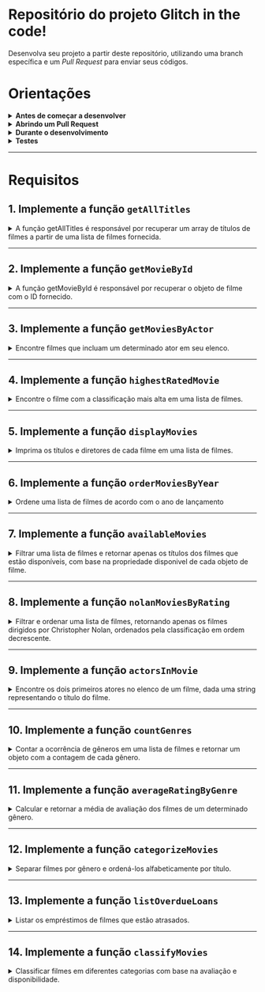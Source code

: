 
# Repositório do projeto Glitch in the code!

Desenvolva seu projeto a partir deste repositório, utilizando uma branch específica e um _Pull Request_ para enviar seus códigos.

	
# Orientações
	
<details>
<summary><strong>Antes de começar a desenvolver</strong></summary><br />

1. Clone o repositório

	*  Use o comando: 
  `git clone https://github.com/MarcleyRosa/glitch-in-the-code.git`

* Entre na pasta do repositório que você acabou de clonar:

	*  `cd glitch-in-the-code`

2. Instale as dependências

	* Para isso, use o seguinte comando: `npm install`
	
</details>

<details>
<summary><strong>Abrindo um Pull Request</strong></summary><br />

1. Crie uma branch a partir da branch `master`

	* Verifique se você está na branch `master`
	  * Exemplo: `git branch`
	* Se não estiver, mude para a branch `master`
	  * Exemplo: `git checkout master`
	* Agora, crie uma branch para qual você vai submeter os `commits` do seu projeto:
		* Você deve criar uma branch no seguinte formato: `nome-de-usuario-nome-do-projeto`
		* Exemplo: `git checkout -b maria-alves-glitch-in-the-code`

2. Adicione as mudanças ao _stage_ do Git e faça um `commit`
	* Verifique que as mudanças ainda não estão no _stage_
	  * Exemplo: `git status` (os arquivos no diretório `src` devem aparecer em vermelho)

	* Adicione o novo arquivo ao _stage_ do Git
	  * Exemplo: `git add .` (adicionando todas as mudanças - _que estavam em vermelho_ - ao stage do Git)
	  *  `git status` (deve aparecer listado os arquivos do diretório `src` em verde)

	* Faça o `commit` inicial
	  * Exemplo: `git commit -m 'iniciando o projeto.'` (fazendo o primeiro commit)
	*  `git status` (deve aparecer uma mensagem tipo _nothing to commit_ )

3. Adicione a sua branch com o novo `commit` ao repositório remoto

	* Usando o exemplo anterior: `git checkout -b maria-alves-glitch-in-the-code`

4. Crie um novo `Pull Request`  _(PR)_
	* Vá até a página de _Pull Requests_ do [repositório no GitHub](https://github.com/MarcleyRosa/glitch-in-the-code/pulls)
	* Clique no botão verde _"New pull request"_
	* Clique na caixa de seleção _"Compare"_ e escolha a sua branch **com atenção**
	* Coloque um título para o seu _Pull Request_
    * Exemplo: _"Cria função x"_
	* Clique no botão verde _"Create pull request"_
	* Adicione uma descrição para o _Pull Request_ e clique no botão verde _"Create pull request"_
	*  **Não se preocupe em preencher mais nada por enquanto!**
	* Volte até a [página de _Pull Requests_ do repositório](https://github.com/MarcleyRosa/glitch-in-the-code/pulls) e confira que o seu _Pull Request_ está criado.
	
</details>
	
<details>
<summary><strong>Durante o desenvolvimento</strong></summary><br />
	
* Faça `commits` das alterações que você fizer no código regularmente;
	
* Lembre-se de sempre após um (ou alguns) `commits` atualizar o repositório remoto;
	
* Os comandos que você utilizará com mais frequência são:
	
1. `git status` _(para verificar o que está em vermelho - fora do stage - e o que está em verde - no stage)_;
	
2. `git add` _(para adicionar arquivos ao stage do Git)_;
	
3. `git commit` _(para criar um commit com os arquivos que estão no stage do Git)_;
	
4. `git push -u origin nome-da-branch` _(para enviar o commit para o repositório remoto na primeira vez que fizer o `push` de uma nova branch)_;
	
5. `git push` _(para enviar o commit para o repositório remoto após o passo anterior)_.
	
</details>
	
<details>
<summary><strong>Testes</strong></summary><br />

Para que os testes sejam executados localmente, verifique se a versão do node na sua máquina é a `16` ou superior:

```bash
node -v
```

Caso a versão seja diferente, você pode utilizar o `nvm` para trocar de versão com o seguinte comando:

```bash
nvm use 16
```
	
Para testar todas funções no terminal, basta executar o comando abaixo:
	
```bash
npm test
```

Caso queira testar apenas uma função rode o comando abaixo:

```bash
npm test nome-do-arquivo
```

Por exemplo:

```bash
npm test 11-averageRatingByGenre.test
```
Ou somente o número:
```bash
npm test 11
```
</details>

---

# Requisitos

## 1. Implemente a função `getAllTitles`

<details>
  <summary>
  A função getAllTitles é responsável por recuperar um array de títulos de filmes a partir de uma lista de filmes fornecida.
  </summary> <br />

- Faça com que a função `getAllTitles` possa receber vários parâmetros;

- Retorne um array de títulos de filmes quando a função é chamada com entrada válida.;

- Retorne um array vazio quando a função é chamada com um array de entrada vazio.

**O que será testado:**

Caso receba um array de filmes por ex:
 <code>[  {
    id: 1,
    titulo: "Cidade de Deus",
    diretor: "Fernando Meirelles",
    genero: ["Drama", "Crime"],
    ...
   },
   {
    id: 2,
    titulo: "Jogos Mortais",
    diretor: "James Wan",
    genero: ["Terror", "Suspense"],
    ...
   }
   ...
  ]
  </code>

  Exemplo de saída:

  <code>["Cidade de Deus", "Jogos Mortais", ...] </code>

</details>

---

## 2. Implemente a função `getMovieById`

<details>
  <summary>
  A função getMovieById é responsável por recuperar o objeto de filme com o ID fornecido.
  </summary> <br />

- A função recebe o parâmetro `id`: que representa o id do filme a ser pesquisado.

- Utilize diretamente na função os filmes que vem no array de objetos que se encontra dentro do arquivo

- Retorne o objeto completo do filme com o ID fornecido. O objeto retornado deve ser igual ao filme correspondente no array de filmes.

- Deve retornar undefined se nenhum filme com o ID fornecido for encontrado.

- Deve retornar undefined se o parâmetro de ID não for fornecido.

- Deve retornar undefined se o parâmetro de ID não for um número.

- Deve retornar undefined se o parâmetro de ID não for fornecido.

**O que será testado:**

- Ao passar um ID de um filme é retornado o objeto respectivamente de ID

</details>

---

## 3. Implemente a função `getMoviesByActor`

<details>
  <summary>
    Encontre filmes que incluam um determinado ator em seu elenco.
  </summary> <br />

- A função recebe o parâmetro `actor`: Uma string que representa o nome do ator a ser pesquisado.

- Utilize diretamente na função os filmes que vem no array de objetos que se encontra dentro do arquivo

- Retorne uma lista de objetos de filmes que representam os filmes que incluem o ator dado. Se nenhum filme corresponder aos critérios, um array vazio será retornada.

**O que será testado:**

- A função deve pesquisar em uma coleção de filmes e suas informações de elenco associadas.
  Deve identificar filmes que possuem o ator especificado em seu elenco.
  Deve retornar um array contendo esses filmes correspondentes.
	
</details>

---

## 4. Implemente a função `highestRatedMovie`

<details>
  <summary>
    Encontre o filme com a classificação mais alta em uma lista de filmes.
  </summary> <br />

  - Recebe o parâmetro `movies`: Uma lista de objetos de filmes, onde cada objeto possui uma propriedade `rating` que representa a classificação do filme.

  - Retorna o filme com a classificação mais alta na lista. Se a lista estiver vazia, retorna `undefined`

  **O que será testado:**

  - Se houver vários filmes com a classificação mais alta quando fornecida uma lista de filmes com classificações válidas, a função deve retornar o primeiro filme encontrado na lista.

  - Se a lista estiver vazia, a função deve retornar `undefined`

</details>

---

## 5. Implemente a função `displayMovies`

<details>
  <summary>
    Imprima os títulos e diretores de cada filme em uma lista de filmes.
  </summary> <br />

- Recebe o parâmetro `movies` que é um array contendo a lista de filmes 

**O que será testado:**

- A função deve iterar pelo array de filmes e imprimir no console o título e o diretor de cada filme no formato `"Título: {título} - Diretor: {diretor}"`.
  Deve lidar com diferentes cenários de entrada:
  Listas vazias não devem produzir nenhuma saída.
  Listas com um único filme devem imprimir as informações desse filme.

</details>

---

## 6. Implemente a função `orderMoviesByYear`

<details>
  <summary>
    Ordene uma lista de filmes de acordo com o ano de lançamento
  </summary> <br />

- Recebe o parâmetro `movies` que é um array contendo a lista de filmes

- Retorne uma nova lista de filmes ordenada pelo ano de lançamento, em ordem crescente.

**O que será testado:**

- A função deve criar um novo array de filmes ordenada pelo ano de lançamento.
  Não deve modificar o array original de filmes que foi fornecida como entrada.
  Deve lidar com diferentes cenários de entrada:
   array vazios devem resultar em array vazios.


</details>

---

## 7. Implemente a função `availableMovies`

<details>
  <summary>
    Filtrar uma lista de filmes e retornar apenas os títulos dos filmes que estão disponíveis, com base na propriedade disponivel de cada objeto de filme.
  </summary> <br />

- Recebe o parâmetro `movies` que é um array contendo a lista de filmes

- Retorna uma array de títulos de filmes disponíveis, onde cada título é uma string.

**O que será testado:**
- Identificar os filmes que possuem a propriedade disponivel como true.
  Deve criar um novo array contendo apenas os títulos desses filmes disponíveis.
  Deve lidar com diferentes cenários de entrada:
  array vazios devem resultar em array vazios.
  array com todos os filmes indisponíveis devem resultar em array vazios.
</details>

---

## 8. Implemente a função `nolanMoviesByRating`

<details>
  <summary>
    Filtrar e ordenar uma lista de filmes, retornando apenas os filmes dirigidos por Christopher Nolan, ordenados pela classificação em ordem decrescente.
  </summary> <br />

  - Recebe o parâmetro `movies` que é um array contendo a lista de filmes

  - Deve filtrar, mantendo apenas esses filmes dirigidos por Nolan.

  - Deve classificar o array filtrado pela propriedade avaliacao em ordem decrescente.

  - Deve retornar o array ordenado.

**O que será testado:**

- Retorne um novo array contendo apenas os filmes dirigidos por Christopher Nolan, ordenados pela classificação em ordem decrescente.

</details>

---

## 9. Implemente a função `actorsInMovie`

<details>
  <summary>
    Encontre os dois primeiros atores no elenco de um filme, dada uma string representando o título do filme.
  </summary> <br />

- Utilize diretamente na função os filmes que vem no array de objetos que se encontra dentro do arquivo

- Recebe o parâmetro `movieTitle`: Uma string representando o título do filme.

- Retorne um array contendo os dois primeiros nomes de atores do elenco do filme, ou uma mensagem de erro caso o filme não seja encontrado, ou o elenco seja indefinido, ou o título seja inválido.

**O que será testado:**

- Caso o filme seja encontrado, a função deve retornar um array contendo os dois primeiros nomes de atores do elenco do filme.

- Caso o filme não seja encontrado, ou o elenco seja indefinido, ou o título seja inválido, a função deve retornar uma mensagem de erro específica para cada caso.

- A função deve retornar uma mensagem de erro `"Filme não encontrado."` quando fornecido um título inválido.

- A função deve retornar uma mensagem de erro `"Filme não encontrado."` quando o filme possui elenco indefinido ou quando o título for nulo ou quando o título for uma string vazia..
</details>

---

## 10. Implemente a função `countGenres`

<details>
  <summary>
    Contar a ocorrência de gêneros em uma lista de filmes e retornar um objeto com a contagem de cada gênero.
  </summary> <br />

 - Recebe o parâmetro `movies` que é um array contendo a lista de filmes

 - A função deve retornar um objeto vazio quando a lista de filmes estiver vazia.

 - A função deve lidar corretamente com filmes que possuem gêneros repetidos, contabilizando-os de forma adequada.

 - A função deve retornar um objeto vazio quando todos os filmes na lista não possuem gêneros.

**O que será testado:**

- Retorne um objeto onde as chaves são os nomes dos gêneros e os valores são as respectivas contagens de ocorrências.

- Recebendo um array de filmes deve retornar:
- Exemplo de saída:
  <code>[
   "Aventura": 5,
    "Ação": 7,
    "Comédia": 1,
    "Drama": 4,
    ...
  ]</code>

</details>

---

## 11. Implemente a função `averageRatingByGenre`

<details>
  <summary>
    Calcular e retornar a média de avaliação dos filmes de um determinado gênero.
  </summary> <br />

- Recebe o parâmetro `genre`: Uma string representando o gênero do filme.

- Utilize diretamente na função os filmes que vem no array de objetos que se encontra dentro do arquivo

- A função deve buscar todos os filmes do gênero fornecido

- Caso não haja filmes para o gênero fornecido, a função deve retornar uma mensagem informando isso.

- Se houver filmes do gênero, a função deve calcular a soma de suas avaliações e dividir pelo número de filmes.

- A média de avaliação deve ser formatada com duas casas decimais e inserida em uma string informativa.


**O que será testado:**

- Retorne uma string contendo a média de avaliação dos filmes do gênero fornecido, formatada com duas casas decimais, ou uma mensagem de erro indicando:
- Ausência de filmes para o gênero fornecido.
- Parâmetro genre ausente, inválido (não string) ou vazio.

- a função deve retornar a mensagem `"O parâmetro é obrigatório."` quando a função não receber o parâmetro `genre` ou quando for uma `string` vazia no parâmetro

- a função deve retornar a mensagem `"O parâmetro tem que ser uma string."` quando a função receber no parâmetro `genre` um valor do tipo `number`

- a função deve retornar a mensagem `"Não há filmes do gênero Filme Clássico."` quando por exemplo a função receber no parâmetro `genre` um valor `"Filme Clássico"`

</details>

---

## 12. Implemente a função `categorizeMovies`

<details>
  <summary>
    Separar filmes por gênero e ordená-los alfabeticamente por título.
  </summary> <br />

- Recebe o parâmetro `movies` que é um array de objetos contendo a lista de filmes

- Recebe o parâmetro `details` que é um booleano com padrão `true`. Parâmetro opcional indicando se deve incluir detalhes dos filmes na separação.

- Para cada filme:
  Criar uma lista para o gênero correspondente se ele ainda não existir no objeto de saída.
  Adicionar o filme à lista do gênero correspondente.
  Se o parâmetro details for true, incluir os detalhes do filme no objeto adicionado.
  Ordenar alfabeticamente cada objeto de filmes por título.
  Retornar o objeto final contendo todos os gêneros e seus filmes separados.

- A função deve separar os filmes corretamente por gênero, mesmo quando cada filme possui vários gêneros.
- A função deve ordenar alfabeticamente os filmes dentro de cada gênero.
- A função deve excluir os detalhes dos filmes quando o parâmetro `details` for `false`.
- A função deve retornar um objeto vazio quando a lista de filmes estiver vazia.
- A função deve retornar um objeto vazio quando a lista de filmes estiver vazia.
**O que será testado:**
- Retorna um objeto onde as chaves são os gêneros e os valores são listas de objetos de filmes pertencentes a esses gêneros. Cada objeto de filme pode incluir detalhes se o parâmetro details for true.

- Quando o parâmetro de `details` for `true`
Exemplo de saída:
<code>{
  "Comédia": [{"anoLancamento": 2009, "avaliacao": 7.7, "diretor": "Todd Phillips", "id": 25, "titulo": "Se Beber, Não Case"}], 
  "Drama": [{"anoLancamento": 2018, "avaliacao": 7.5, "diretor": "John Krasinski", "id": 24, "titulo": "Um Lugar Silencioso"}],
  "Suspense": [{"anoLancamento": 2018, "avaliacao": 7.5, "diretor": "John Krasinski", "id": 24, "titulo": "Um Lugar Silencioso"}], 
}</code>

- Quando o parâmetro de `details` for `false`
Exemplo de saída: <code>{
  "Aventura": ["Gladiador"], "Ação": ["Gladiador"], 
  "Comédia": ["Esqueceram de Mim"], 
  "Drama": ["A Chegada", "Clube da Luta", "Gladiador", "Interestelar"], 
}</code>

</details>

---

## 13. Implemente a função `listOverdueLoans`

<details>
  <summary>
    Listar os empréstimos de filmes que estão atrasados.
  </summary> <br />

- Recebe o parâmetro `movies` que é um array contendo a lista de filmes

- `movies`: Uma lista de objetos de filmes, onde cada objeto possui propriedades como id, titulo, emprestimos (lista de objetos de empréstimos com propriedades como dataEmprestimo e dataDevolucao).

- Para cada empréstimo:
  Verificar se a `dataDevolucao` é anterior à data atual (considerando a data atual do sistema).
  Se estiver atrasado, adicionar o empréstimo ao array de objetos de empréstimos atrasados, incluindo as propriedades status e id do filme.
  Retornar a lista de empréstimos atrasados.

  Dica: pesquise sobre a implementação de <code> <strong> new Date(); </strong> </code>

- A função deve retornar um array vazio quando o array de filmes estiver vazia.

- A função deve retornar um array de objetos contendo apenas os empréstimos atrasados.

- A função deve retornar um array vazio quando não houver empréstimos atrasados.

- A função deve retornar um array vazio quando nenhum filme possuir empréstimos.

- A função deve retornar um array vazio quando todos os empréstimos ainda não estiverem vencidos.

**O que será testado:**

- Retorna um array de objetos de empréstimos que estão atrasados, onde cada objeto possui propriedades como `id`, `titulo`, `dataEmprestimo`, `dataDevolucao` e `status` (definido como "atrasado").


</details>

---

## 14. Implemente a função `classifyMovies`

<details>
  <summary>
    Classificar filmes em diferentes categorias com base na avaliação e disponibilidade.
  </summary> <br />

  - Recebe o parâmetro `movies` que é um array contendo a lista de filmes

  - Para cada filme:
  Classificar o filme por avaliação, adicionando-o à lista correspondente dentro do objeto avaliacao.
  Classificar o filme por disponibilidade, adicionando-o à lista correspondente dentro do objeto disponibilidade.
  Retornar o objeto final contendo a classificação dos filmes.

  - A função deve retornar um objeto com as propriedades avaliacao e disponibilidade, cada uma com as subpropriedades esperadas.

  - A função deve classificar os filmes em três intervalos de avaliação e ordená-los por título dentro de cada intervalo.

  - A função deve classificar os filmes como disponíveis ou indisponíveis e ordená-los por título dentro de cada categoria.

  - A função deve retornar um objeto com listas vazias para todas as categorias quando a entrada estiver vazia.

  - A função deve retornar uma lista vazia para filmes indisponíveis quando todos os filmes estiverem disponíveis.

**O que será testado:**

- Um objeto contendo as seguintes propriedades:
  `avaliacao`: Um objeto com três chaves representando intervalos de avaliação `("0-4.9", "5.0-7.9", "8.0-10.0")`. Cada chave possui um valor que é uma lista de filmes ordenados por título dentro do intervalo de avaliação correspondente.
  `disponibilidade`: Um objeto com duas chaves:
  `disponiveis`: Uma lista de filmes disponíveis (propriedade disponivel como true) ordenados por título.
  `naoDisponiveis`: Uma lista de filmes indisponíveis (propriedade disponivel como false) ordenados por título.

  - Quando informa um array de objetos contendo a lista de filmes
  Exemplo de saída:  <code>{
  avaliacao:  {
    '0-4.9': [],
    '5.0-7.9': [
      {
        titulo: "A Chegada",
        diretor: "Denis Villeneuve",
        genero: ["Ficção Científica", "Drama"],
        anoLancamento: 2016,
        avaliacao: 7.9,
      },
      {
        titulo: "Amor Além da Vida",
        diretor: "Vincent Ward",
        genero: ["Romance", "Fantasia"],
        anoLancamento: 1998,
        avaliacao: 7.1,
      },
      {
        titulo: "Esqueceram de Mim",
        diretor: "Chris Columbus",
        genero: ["Comédia", "Família"],
        anoLancamento: 1990,
        avaliacao: 7.6,
      }
    ],}
  }</code>

</details>

</details>
